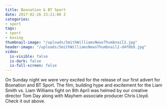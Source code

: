 ```yaml
---
title: Boxnation & BT Sport
date: 2017-02-26 23:21:00 Z
categories:
- sport
tags:
- sport
- boxing
thumbnail-image: "/uploads/SmithWilliamsNewsThumbnail2.jpg"
header-image: "/uploads/SmithWilliamsNewsThumbnail2-d4f0b9.jpg"
video:
  is-visible: false
  is-dark: false
  is-full-screen: false
---
```


On Sunday night we were very excited for the release of our first advert for Boxnation and BT Sport. The film, building hype and excitement for the Liam Smith vs. Liam Williams fight on 8th April was helmed by our creative director Tom Day along with Mayhem associate producer Chris Lloyd. Check it out above.